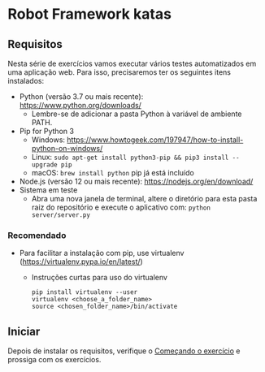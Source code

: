 # Robot Framework katas

## Requisitos

Nesta série de exercícios vamos executar vários testes automatizados em uma aplicação web. Para isso, precisaremos ter
os seguintes itens instalados:

- Python (versão 3.7 ou mais recente): https://www.python.org/downloads/
    - Lembre-se de adicionar a pasta Python à variável de ambiente PATH.
- Pip for Python 3
    - Windows: https://www.howtogeek.com/197947/how-to-install-python-on-windows/
    - Linux: `sudo apt-get install python3-pip && pip3 install --upgrade pip`
    - macOS: `brew install python` pip já está incluído
- Node.js (versão 12 ou mais recente): https://nodejs.org/en/download/
- Sistema em teste
    - Abra uma nova janela de terminal, altere o diretório para esta pasta raiz do repositório e execute o aplicativo
      com: `python server/server.py`

### Recomendado

- Para facilitar a instalação com pip, use virtualenv (https://virtualenv.pypa.io/en/latest/)
    - Instruções curtas para uso do virtualenv

      ```shell
      pip install virtualenv --user
      virtualenv <choose_a_folder_name>
      source <chosen_folder_name>/bin/activate
      ```

## Iniciar

Depois de instalar os requisitos, verifique o [Começando o exercício](exercises/00-getting-started.md) e prossiga com os exercícios.

